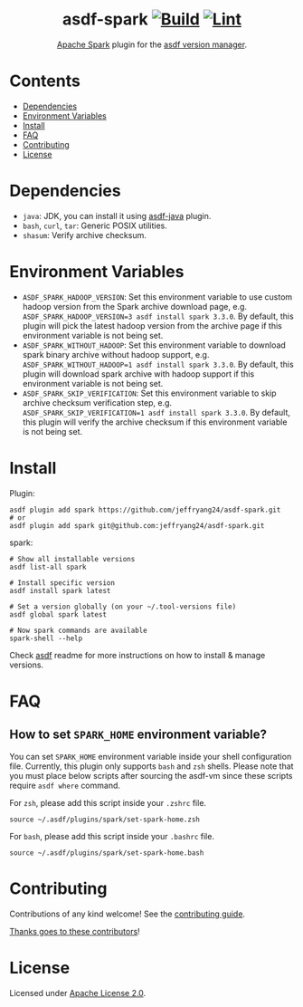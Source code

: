 <div align="center">

# asdf-spark [![Build](https://github.com/jeffryang24/asdf-spark/actions/workflows/build.yml/badge.svg)](https://github.com/jeffryang24/asdf-spark/actions/workflows/build.yml) [![Lint](https://github.com/jeffryang24/asdf-spark/actions/workflows/lint.yml/badge.svg)](https://github.com/jeffryang24/asdf-spark/actions/workflows/lint.yml)

[Apache Spark](https://spark.apache.org/docs/latest/) plugin for the [asdf version manager](https://asdf-vm.com).

</div>

# Contents

- [Dependencies](#dependencies)
- [Environment Variables](#environment-variables)
- [Install](#install)
- [FAQ](#faq)
- [Contributing](#contributing)
- [License](#license)

# Dependencies

- `java`: JDK, you can install it using [asdf-java](https://github.com/halcyon/asdf-java) plugin.
- `bash`, `curl`, `tar`: Generic POSIX utilities.
- `shasum`: Verify archive checksum.

# Environment Variables

- `ASDF_SPARK_HADOOP_VERSION`: Set this environment variable to use custom hadoop version from the Spark archive download page, e.g. `ASDF_SPARK_HADOOP_VERSION=3 asdf install spark 3.3.0`. By default, this plugin will pick the latest hadoop version from the archive page if this environment variable is not being set.
- `ASDF_SPARK_WITHOUT_HADOOP`: Set this environment variable to download spark binary archive without hadoop support, e.g. `ASDF_SPARK_WITHOUT_HADOOP=1 asdf install spark 3.3.0`. By default, this plugin will download spark archive with hadoop support if this environment variable is not being set.
- `ASDF_SPARK_SKIP_VERIFICATION`: Set this environment variable to skip archive checksum verification step, e.g. `ASDF_SPARK_SKIP_VERIFICATION=1 asdf install spark 3.3.0`. By default, this plugin will verify the archive checksum if this environment variable is not being set.

# Install

Plugin:

```shell
asdf plugin add spark https://github.com/jeffryang24/asdf-spark.git
# or
asdf plugin add spark git@github.com:jeffryang24/asdf-spark.git
```

spark:

```shell
# Show all installable versions
asdf list-all spark

# Install specific version
asdf install spark latest

# Set a version globally (on your ~/.tool-versions file)
asdf global spark latest

# Now spark commands are available
spark-shell --help
```

Check [asdf](https://github.com/asdf-vm/asdf) readme for more instructions on how to
install & manage versions.

# FAQ

## How to set `SPARK_HOME` environment variable?

You can set `SPARK_HOME` environment variable inside your shell configuration file. Currently, this plugin only supports `bash` and `zsh` shells. Please note that you must place below scripts after sourcing the asdf-vm since these scripts require `asdf where` command.

For `zsh`, please add this script inside your `.zshrc` file.

```shell
source ~/.asdf/plugins/spark/set-spark-home.zsh
```

For `bash`, please add this script inside your `.bashrc` file.

```shell
source ~/.asdf/plugins/spark/set-spark-home.bash
```

# Contributing

Contributions of any kind welcome! See the [contributing guide](contributing.md).

[Thanks goes to these contributors](https://github.com/jeffryang24/asdf-spark/graphs/contributors)!

# License

Licensed under [Apache License 2.0](LICENSE).
